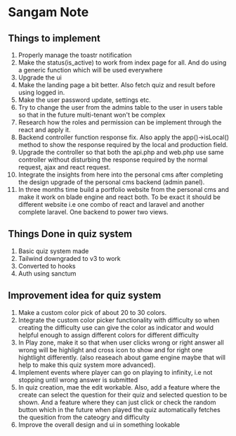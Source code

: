 # Sangam Note

## Things to implement
1. Properly manage the toastr notification
2. Make the status(is_active) to work from index page for all. And do using a generic function which will be used everywhere
3. Upgrade the ui
4. Make the landing page a bit better. Also fetch quiz and result before using logged in.
5. Make the user password update, settings etc.
6. Try to change the user from the admins table to the user in users table so that in the future multi-tenant won't be complex
7. Research how the roles and permission can be implement through the react and apply it.
8. Backend controller function response fix. Also apply the app()->isLocal() method to show the response required by the local and production field.
9. Upgrade the controller so that both the api.php and web.php use same controller without disturbing the response required by the normal request, ajax and react request.
10. Integrate the insights from here into the personal cms after completing the design upgrade of the personal cms backend (admin panel).
11. In three months time build a portfolio website from the personal cms and make it work on blade engine and react both. To be exact it should be different website i.e one combo of react and laravel and another complete laravel. One backend to power two views.


## Things Done in quiz system
1. Basic quiz system made
2. Tailwind downgraded to v3 to work
3. Converted to hooks
4. Auth using sanctum

## Improvement idea for quiz system
1. Make a custom color pick of about 20 to 30 colors.
2. Integrate the custom color picker functionality with difficulty so when creating the difficulty use can give the color as indicator and would helpful enough to assign different colors for different difficulty
3. In Play zone, make it so that when user clicks wrong or right answer all wrong will be highlight and cross icon to show and for right one hightlight differently. (also reaseach about game engine maybe that will help to make this quiz system more advanced).
4. Implement events where player can go on playing to infinity, i.e not stopping until wrong answer is submitted
5. In quiz creation, mae the edit workable. Also, add a feature where the create can select the question for their quiz and selected question to be shown. And a feature where they can just click or check the random button which in the future when played the quiz automatically fetches the quesition from the cateogry and difficulty
6. Improve the overall design and ui in something lookable


